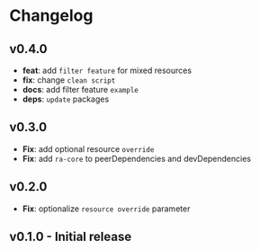# Changelog

## v0.4.0

-   **feat**: add `filter feature` for mixed resources
-   **fix**: change `clean script`
-   **docs**: add filter feature `example`
-   **deps**: `update` packages

## v0.3.0

-   **Fix**: add optional resource `override`
-   **Fix**: add `ra-core` to peerDependencies and devDependencies

## v0.2.0

-   **Fix**: optionalize `resource override` parameter

## v0.1.0 - Initial release
